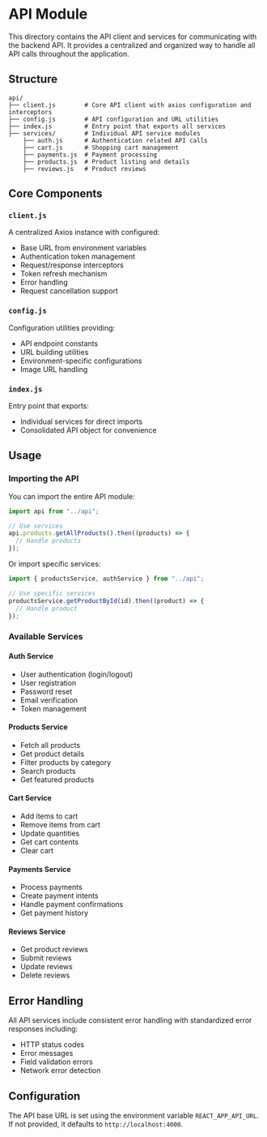 # API Module

This directory contains the API client and services for communicating with the backend API. It provides a centralized and organized way to handle all API calls throughout the application.

## Structure

```
api/
├── client.js        # Core API client with axios configuration and interceptors
├── config.js        # API configuration and URL utilities
├── index.js         # Entry point that exports all services
├── services/        # Individual API service modules
    ├── auth.js      # Authentication related API calls
    ├── cart.js      # Shopping cart management
    ├── payments.js  # Payment processing
    ├── products.js  # Product listing and details
    ├── reviews.js   # Product reviews
```

## Core Components

### `client.js`

A centralized Axios instance with configured:

- Base URL from environment variables
- Authentication token management
- Request/response interceptors
- Token refresh mechanism
- Error handling
- Request cancellation support

### `config.js`

Configuration utilities providing:

- API endpoint constants
- URL building utilities
- Environment-specific configurations
- Image URL handling

### `index.js`

Entry point that exports:

- Individual services for direct imports
- Consolidated API object for convenience

## Usage

### Importing the API

You can import the entire API module:

```js
import api from "../api";

// Use services
api.products.getAllProducts().then((products) => {
  // Handle products
});
```

Or import specific services:

```js
import { productsService, authService } from "../api";

// Use specific services
productsService.getProductById(id).then((product) => {
  // Handle product
});
```

### Available Services

#### Auth Service

- User authentication (login/logout)
- User registration
- Password reset
- Email verification
- Token management

#### Products Service

- Fetch all products
- Get product details
- Filter products by category
- Search products
- Get featured products

#### Cart Service

- Add items to cart
- Remove items from cart
- Update quantities
- Get cart contents
- Clear cart

#### Payments Service

- Process payments
- Create payment intents
- Handle payment confirmations
- Get payment history

#### Reviews Service

- Get product reviews
- Submit reviews
- Update reviews
- Delete reviews

## Error Handling

All API services include consistent error handling with standardized error responses including:

- HTTP status codes
- Error messages
- Field validation errors
- Network error detection

## Configuration

The API base URL is set using the environment variable `REACT_APP_API_URL`. If not provided, it defaults to `http://localhost:4000`.
